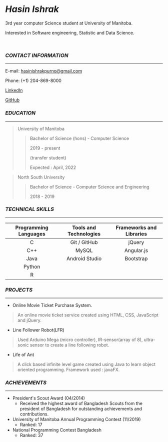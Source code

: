 # *Hasin Ishrak*



3rd year computer Science student at University of Manitoba.                     

Interested in Software engineering, Statistic and Data Science.																 

​																							 

### *CONTACT INFORMATION*

---



E-mail: hasinishrakpurno@gmail.com                                     

Phone: (+1) 204-869-8000

[LinkedIn](https://www.linkedin.com/in/hasin-ishrak-643860148/)																							   

[GitHub](https://github.com/hasinishrak)                                                                                                    



### *EDUCATION*

---



> University of Manitoba
>
> > Bachelor of Science (hons) - Computer Science
> >
> > 2019 - present
> >
> > (transfer student)
> >
> > Expected : April, 2022



> North South University
>
> > Bachelor of Science - Computer Science and Engineering
> >
> > 2018 - 2019



### *TECHNICAL SKILLS*

---



| Programming Languages | Tools and Technologies | Frameworks and Libraries |
| :-------------------: | :--------------------: | :----------------------: |
|           C           |      Git / GitHub      |          jQuery          |
|          C++          |         MySQL          |        Angular.js        |
|         Java          |     Android Studio     |        Bootstrap         |
|        Python         |                        |                          |
|           R           |                        |                          |



### *PROJECTS*

---

* Online Movie Ticket Purchase System.

> An online movie ticket service created using HTML, CSS, JavaScript and jQuery.



* Line Follower Robot(LFR)

> Used Arduino Mega (micro controller), IR-sensor(array of 8), ultra- sonic sensor to create a line following robot.



* Life of Ant

>A click based infinite level game created using Java to learn object oriented programming. Framework used : javaFX.



### *ACHIEVEMENTS*

---



* President's Scout Award (04/2014)
  * Received the highest award of Bangladesh Scouts from the president of Bangladesh for outstanding achievements and contributions.
* University of Manitoba Annual Programming Contest (11/2019)
  * Ranked: 17
* National Programming Contest Bangladesh
  * Ranked: 37
